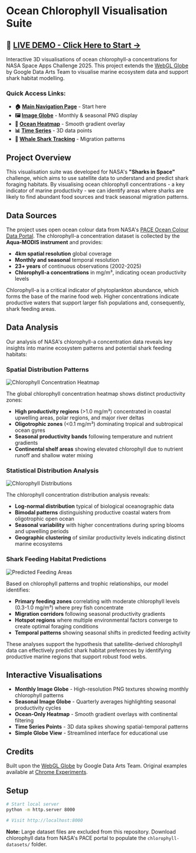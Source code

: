 # Ocean Chlorophyll Visualisation Suite

## 🚀 **[LIVE DEMO - Click Here to Start →](https://reecebuckle.github.io/Version-3/)**

Interactive 3D visualisations of ocean chlorophyll-a concentrations for NASA Space Apps Challenge 2025. This project extends the [WebGL Globe](https://github.com/dataarts/webgl-globe) by Google Data Arts Team to visualise marine ecosystem data and support shark habitat modelling.

### Quick Access Links:
- **🏠 [Main Navigation Page](https://reecebuckle.github.io/Version-3/)** - Start here
- **🖼️ [Image Globe](https://reecebuckle.github.io/Version-3/src/globes/image-globe/index.html)** - Monthly & seasonal PNG display
- **🌊 [Ocean Heatmap](https://reecebuckle.github.io/Version-3/src/globes/heatmap-globe/index.html)** - Smooth gradient overlay
- **📊 [Time Series](https://reecebuckle.github.io/Version-3/src/globes/time-series-globe/index.html)** - 3D data points
- **🦈 [Whale Shark Tracking](https://reecebuckle.github.io/Version-3/src/globes/whale-shark-globe/index-whale-shark-tracks.html)** - Migration patterns

## Project Overview

This visualisation suite was developed for NASA's **"Sharks in Space"** challenge, which aims to use satellite data to understand and predict shark foraging habitats. By visualising ocean chlorophyll concentrations - a key indicator of marine productivity - we can identify areas where sharks are likely to find abundant food sources and track seasonal migration patterns.

## Data Sources

The project uses open ocean colour data from NASA's [PACE Ocean Colour Data Portal](https://pace.oceansciences.org/access_pace_data.htm). The chlorophyll-a concentration dataset is collected by the **Aqua-MODIS instrument** and provides:

- **4km spatial resolution** global coverage
- **Monthly and seasonal** temporal resolution  
- **23+ years** of continuous observations (2002-2025)
- **Chlorophyll-a concentrations** in mg/m³, indicating ocean productivity levels

Chlorophyll-a is a critical indicator of phytoplankton abundance, which forms the base of the marine food web. Higher concentrations indicate productive waters that support larger fish populations and, consequently, shark feeding areas.

## Data Analysis

Our analysis of NASA's chlorophyll-a concentration data reveals key insights into marine ecosystem patterns and potential shark feeding habitats:

### Spatial Distribution Patterns
![Chlorophyll Concentration Heatmap](graphs/Chlorophyll%20Concentration%20Heatmap.png)

The global chlorophyll concentration heatmap shows distinct productivity zones:
- **High productivity regions** (>1.0 mg/m³) concentrated in coastal upwelling areas, polar regions, and major river deltas
- **Oligotrophic zones** (<0.1 mg/m³) dominating tropical and subtropical ocean gyres
- **Seasonal productivity bands** following temperature and nutrient gradients
- **Continental shelf areas** showing elevated chlorophyll due to nutrient runoff and shallow water mixing

### Statistical Distribution Analysis
![Chlorophyll Distributions](graphs/Chlorphyll%20Distributions.png)

The chlorophyll concentration distribution analysis reveals:
- **Log-normal distribution** typical of biological oceanographic data
- **Bimodal patterns** distinguishing productive coastal waters from oligotrophic open ocean
- **Seasonal variability** with higher concentrations during spring blooms and upwelling periods
- **Geographic clustering** of similar productivity levels indicating distinct marine ecosystems

### Shark Feeding Habitat Predictions
![Predicted Feeding Areas](graphs/Predicted%20Feeding.png)

Based on chlorophyll patterns and trophic relationships, our model identifies:
- **Primary feeding zones** correlating with moderate chlorophyll levels (0.3-1.0 mg/m³) where prey fish concentrate
- **Migration corridors** following seasonal productivity gradients
- **Hotspot regions** where multiple environmental factors converge to create optimal foraging conditions
- **Temporal patterns** showing seasonal shifts in predicted feeding activity

These analyses support the hypothesis that satellite-derived chlorophyll data can effectively predict shark habitat preferences by identifying productive marine regions that support robust food webs.

## Interactive Visualisations

- **Monthly Image Globe** - High-resolution PNG textures showing monthly chlorophyll patterns
- **Seasonal Image Globe** - Quarterly averages highlighting seasonal productivity cycles  
- **Ocean-Only Heatmap** - Smooth gradient overlays with continental filtering
- **Time Series Points** - 3D data spikes showing spatial-temporal patterns
- **Simple Globe View** - Streamlined interface for educational use

## Credits

Built upon the [WebGL Globe](https://github.com/dataarts/webgl-globe) by Google Data Arts Team. Original examples available at [Chrome Experiments](https://experiments.withgoogle.com/chrome/globe).

## Setup

```bash
# Start local server
python -m http.server 8000

# Visit http://localhost:8000
```

**Note:** Large dataset files are excluded from this repository. Download chlorophyll data from NASA's PACE portal to populate the `chlorophyll-datasets/` folder.

